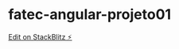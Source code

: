 # fatec-angular-projeto01

[Edit on StackBlitz ⚡️](https://stackblitz.com/edit/fatec-angular-projeto01)